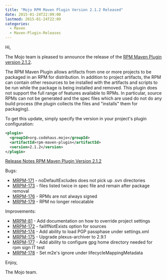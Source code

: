 ```yaml
---
title: "Mojo RPM Maven Plugin Version 2.1.2 Released"
date: 2015-01-24T22:09:00
lastmod: 2015-01-24T22:09
categories:
  - Maven
  - Maven-Plugin-Releases
---
```

Hi,

The Mojo team is pleased to announce the release of the 
[RPM Maven Plugin version 2.1.2](http://mojo.codehaus.org/rpm-maven-plugin/).

The RPM Maven Plugin allows artifacts from one or more projects to be packaged
in an RPM for distribution. In addition to project artifacts, the RPM can
contain other resources to be installed with the artifacts and scripts to be
run while the package is being installed and removed. This plugin does not
support the full range of features available to RPMs. In particular, source
RPMs can not be generated and the spec files which are used do not do any build
process (the plugin collects the files and "installs" them for packaging).


To get this update, simply specify the version in your project's plugin
configuration:

```xml
<plugin>
  <groupId>org.codehaus.mojo</groupId>
  <artifactId>rpm-maven-plugin</artifactId>
  <version>2.1.2</version>
</plugin>
```
<!-- more -->

[Release Notes RPM Maven Plugin Version 2.1.2](https://jira.codehaus.org/secure/ReleaseNote.jspa?projectId=11970&version=20824)

Bugs:

 * [MRPM-171](https://issues.apache.org/jira/browse/MRPM-171) - noDefaultExcludes does not pick up .svn directories
 * [MRPM-173](https://issues.apache.org/jira/browse/MRPM-173) - files listed twice in spec file and remain after package removal
 * [MRPM-176](https://issues.apache.org/jira/browse/MRPM-176) - RPMs are not always signed
 * [MRPM-179](https://issues.apache.org/jira/browse/MRPM-179) - RPM no longer relocatable

Improvements:

 * [MRPM-81](https://issues.apache.org/jira/browse/MRPM-81) - Add documentation on how to override project settings
 * [MRPM-172](https://issues.apache.org/jira/browse/MRPM-172) - failIfNotExists option for sources
 * [MRPM-174](https://issues.apache.org/jira/browse/MRPM-174) - Add ability to load PGP passphase under settings.xml
 * [MRPM-175](https://issues.apache.org/jira/browse/MRPM-175) - Upgrade plexus-archiver to 2.9.1
 * [MRPM-177](https://issues.apache.org/jira/browse/MRPM-177) - Add ability to configure gpg home directory needed for rpm sign IT test
 * [MRPM-178](https://issues.apache.org/jira/browse/MRPM-178) - Set m2e's ignore under lifecycleMappingMetadata


Enjoy,

The Mojo team.

